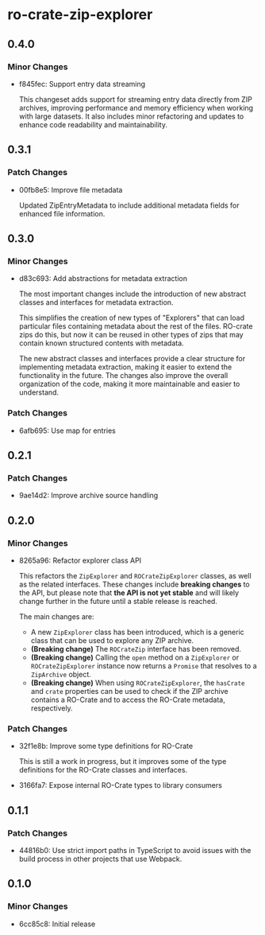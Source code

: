 # ro-crate-zip-explorer

## 0.4.0

### Minor Changes

- f845fec: Support entry data streaming

  This changeset adds support for streaming entry data directly from ZIP archives, improving performance and memory efficiency when working with large datasets. It also includes minor refactoring and updates to enhance code readability and maintainability.

## 0.3.1

### Patch Changes

- 00fb8e5: Improve file metadata

  Updated ZipEntryMetadata to include additional metadata fields for enhanced file information.

## 0.3.0

### Minor Changes

- d83c693: Add abstractions for metadata extraction

  The most important changes include the introduction of new abstract classes and interfaces for metadata extraction.

  This simplifies the creation of new types of "Explorers" that can load particular files containing metadata about the rest of the files. RO-crate zips do this, but now it can be reused in other types of zips that may contain known structured contents with metadata.

  The new abstract classes and interfaces provide a clear structure for implementing metadata extraction, making it easier to extend the functionality in the future. The changes also improve the overall organization of the code, making it more maintainable and easier to understand.

### Patch Changes

- 6afb695: Use map for entries

## 0.2.1

### Patch Changes

- 9ae14d2: Improve archive source handling

## 0.2.0

### Minor Changes

- 8265a96: Refactor explorer class API

  This refactors the `ZipExplorer` and `ROCrateZipExplorer` classes, as well as the related interfaces. These changes include **breaking changes** to the API, but please note that **the API is not yet stable** and will likely change further in the future until a stable release is reached.

  The main changes are:

  - A new `ZipExplorer` class has been introduced, which is a generic class that can be used to explore any ZIP archive.
  - **(Breaking change)** The `ROCrateZip` interface has been removed.
  - **(Breaking change)** Calling the `open` method on a `ZipExplorer` or `ROCrateZipExplorer` instance now returns a `Promise` that resolves to a `ZipArchive` object.
  - **(Breaking change)** When using `ROCrateZipExplorer`, the `hasCrate` and `crate` properties can be used to check if the ZIP archive contains a RO-Crate and to access the RO-Crate metadata, respectively.

### Patch Changes

- 32f1e8b: Improve some type definitions for RO-Crate

  This is still a work in progress, but it improves some of the type definitions for the RO-Crate classes and interfaces.

- 3166fa7: Expose internal RO-Crate types to library consumers

## 0.1.1

### Patch Changes

- 44816b0: Use strict import paths in TypeScript to avoid issues with the build process in other projects that use Webpack.

## 0.1.0

### Minor Changes

- 6cc85c8: Initial release
